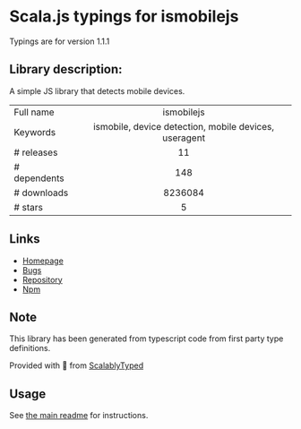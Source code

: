 
# Scala.js typings for ismobilejs

Typings are for version 1.1.1

## Library description:
A simple JS library that detects mobile devices.

|                    |                 |
| ------------------ | :-------------: |
| Full name          | ismobilejs |
| Keywords           | ismobile, device detection, mobile devices, useragent |
| # releases         | 11 |
| # dependents       | 148 |
| # downloads        | 8236084 |
| # stars            | 5 |

## Links
- [Homepage](https://github.com/kaimallea/isMobile)
- [Bugs](https://github.com/kaimallea/isMobile/issues)
- [Repository](https://github.com/kaimallea/isMobile)
- [Npm](https://www.npmjs.com/package/ismobilejs)
    


## Note
This library has been generated from typescript code from first party type definitions.

Provided with :purple_heart: from [ScalablyTyped](https://github.com/oyvindberg/ScalablyTyped)

## Usage
See [the main readme](../../readme.md) for instructions.



